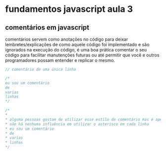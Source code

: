 # fundamentos javascript aula 3
## comentários em javascript

comentários servem como anotações no código para deixar lembretes/explicações de como aquele código foi implementado e são ignorados na execução do código, é uma boa prática comentar o seu código para facilitar manutenções futuras ou até permitir que você e outros programadores possam entender e replicar o mesmo.

```javascript
// comentário de uma única linha
```

```javascript
/* 
eu sou um comentário 
de 
varias 
linhas 
*/
```

```javascript
/*
*
* alguma pessoas gostam de utilizar esse estilo de comentário mas é apenas uma preferencia
* não há nenhuma influência em utilizar o asterisco em cada linha 
* eu sou um comentário 
* de 
* varias 
* linhas 
*/
```